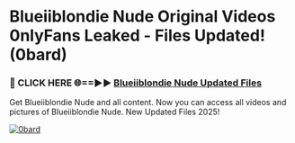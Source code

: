 # Blueiiblondie Nude Original Videos 0nlyFans Leaked - Files Updated! (0bard)

<h3>🔴 CLICK HERE 🌐==►► <a href="https://tinyurl.com/y5r63du9" rel="nofollow">Blueiiblondie Nude Updated Files</a></h3>

Get Blueiiblondie Nude and all content. Now you can access all videos and pictures of Blueiiblondie Nude. New Updated Files 2025!

[![0bard](https://i.imgur.com/UVo9nyh.gif)](https://tinyurl.com/y5r63du9)